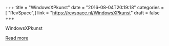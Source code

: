 +++
title = "WindowsXPkunst"
date = "2016-08-04T20:19:18"
categories = [ "RevSpace",]
link = "https://revspace.nl/WindowsXPkunst"
draft = false
+++

<div class="mw-content-ltr mw-parser-output" dir="ltr" lang="en-GB"><p><a class="mw-selflink selflink">WindowsXPkunst</a>
</p></div>

[Read more](https://revspace.nl/WindowsXPkunst)